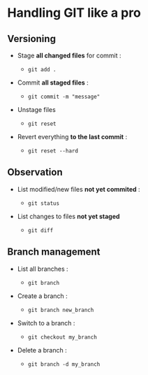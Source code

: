 # Handling GIT like a pro

## Versioning

- Stage **all changed files** for commit :
    - `git add .`

- Commit **all staged files** :
    - `git commit -m "message"`

- Unstage files
    - `git reset`

- Revert everything **to the last commit** :
    - `git reset --hard`


## Observation

- List modified/new files **not yet commited** :
    - `git status`

- List changes to files **not yet staged**
    - `git diff`


## Branch management

- List all branches :
    - `git branch`

- Create a branch :
    - `git branch new_branch`

- Switch to a branch :
    - `git checkout my_branch`

- Delete a branch :
     - `git branch -d my_branch`

